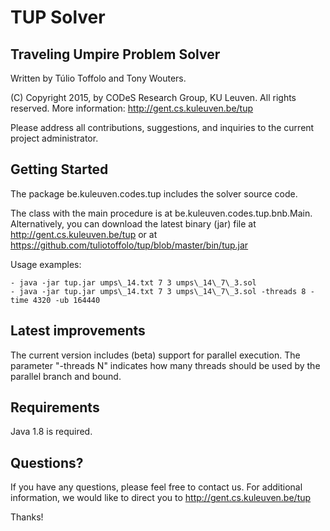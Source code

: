 # TUP Solver

## Traveling Umpire Problem Solver

Written by Túlio Toffolo and Tony Wouters.

(C) Copyright 2015, by CODeS Research Group, KU Leuven. All rights reserved.
More information: http://gent.cs.kuleuven.be/tup

Please address all contributions, suggestions, and inquiries to the current project administrator.

## Getting Started

The package be.kuleuven.codes.tup includes the solver source code.

The class with the main procedure is at be.kuleuven.codes.tup.bnb.Main.
Alternatively, you can download the latest binary (jar) file at http://gent.cs.kuleuven.be/tup or at https://github.com/tuliotoffolo/tup/blob/master/bin/tup.jar

Usage examples:

    - java -jar tup.jar umps\_14.txt 7 3 umps\_14\_7\_3.sol
    - java -jar tup.jar umps\_14.txt 7 3 umps\_14\_7\_3.sol -threads 8 -time 4320 -ub 164440 

## Latest improvements

The current version includes (beta) support for parallel execution. The parameter "-threads N" indicates how many threads should be used by the parallel branch and bound. 

## Requirements

Java 1.8 is required.

## Questions?

If you have any questions, please feel free to contact us.
For additional information, we would like to direct you to http://gent.cs.kuleuven.be/tup

Thanks!

